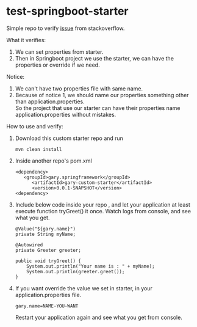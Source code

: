 # test-springboot-starter

Simple repo to verify [issue](https://stackoverflow.com/q/74024937/12973717) from stackoverflow.

What it verifies:

1. We can set properties from starter.
2. Then in Springboot project we use the starter, we can have the properties or override if we need.

Notice:

1. We can't have two properties file with same name.
2. Because of notice 1, we should name our properties something other than application.properties.<br> So the project that use our starter can have their properties name application.properties without mistakes.


How to use and verify:

1. Download this custom starter repo and run 
    ```
    mvn clean install
    ```
   
2. Inside another repo's pom.xml

    ```
    <dependency>
       <groupId>gary.springframework</groupId>
          <artifactId>gary-custom-starter</artifactId>
          <version>0.0.1-SNAPSHOT</version>
    <dependency>
    ```

3. Include below code inside your repo , and let your application at least execute function tryGreet() it once.
    Watch logs from console, and see what you get.

    ```
    @Value("${gary.name}")
   private String myName;
   
   @Autowired
   private Greeter greeter;
   
    public void tryGreet() {
        System.out.println("Your name is : " + myName);
        System.out.println(greeter.greet());
   }
    ```

4. If you want override the value we set in starter, in your application.properties file.
    ```
    gary.name=NAME-YOU-WANT
    ```
    Restart your application again and see what you get from console.
